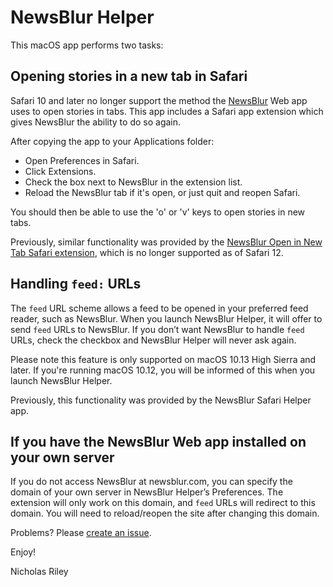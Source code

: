 NewsBlur Helper
===============

This macOS app performs two tasks:

Opening stories in a new tab in Safari
--------------------------------------

Safari 10 and later no longer support the method the [NewsBlur](https://www.newsblur.com/) Web app uses to open stories in tabs.  This app includes a Safari app extension which gives NewsBlur the ability to do so again.

After copying the app to your Applications folder:

* Open Preferences in Safari.
* Click Extensions.
* Check the box next to NewsBlur in the extension list.
* Reload the NewsBlur tab if it's open, or just quit and reopen Safari.

You should then be able to use the 'o' or 'v' keys to open stories in new tabs.

Previously, similar functionality was provided by the [NewsBlur Open in New Tab Safari extension](https://github.com/nriley/OpenInNewTab), which is no longer supported as of Safari 12.

Handling `feed:` URLs
---------------------
The `feed` URL scheme allows a feed to be opened in your preferred feed reader, such as NewsBlur.  When you launch NewsBlur Helper, it will offer to send `feed` URLs to NewsBlur.  If you don’t want NewsBlur to handle `feed` URLs, check the checkbox and NewsBlur Helper will never ask again. 

Please note this feature is only supported on macOS 10.13 High Sierra and later.  If you're running macOS 10.12, you will be informed of this when you launch NewsBlur Helper.

Previously, this functionality was provided by the NewsBlur Safari Helper app.

If you have the NewsBlur Web app installed on your own server
-------------------------------------------------------------
If you do not access NewsBlur at newsblur.com, you can specify the domain of your own server in NewsBlur Helper’s Preferences.  The extension will only work on this domain, and `feed` URLs will redirect to this domain.  You will need to reload/reopen the site after changing this domain.

Problems? Please [create an issue](https://github.com/nriley/NewsBlur-Helper/issues).

Enjoy!

Nicholas Riley
